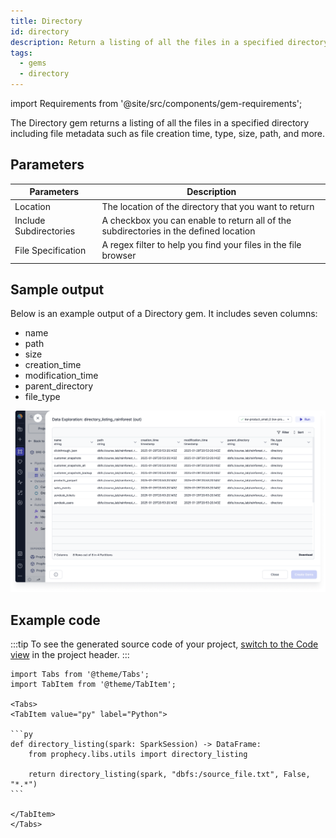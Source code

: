 ```yaml
---
title: Directory
id: directory
description: Return a listing of all the files in a specified directory
tags:
  - gems
  - directory
---
```


import Requirements from '@site/src/components/gem-requirements';

<Requirements
  python_package_name="ProphecySparkBasicsPython"
  python_package_version="0.2.27+"
  scala_package_name=""
  scala_package_version=""
  scala_lib="8.2.1+"
  python_lib="1.9.16+"
  uc_single="14.3+"
  uc_shared="Not Supported"
  livy="Not Supported"
/>

The Directory gem returns a listing of all the files in a specified directory including file metadata such as file creation time, type, size, path, and more.

## Parameters

| Parameters             | Description                                                                           |
| ---------------------- | ------------------------------------------------------------------------------------- |
| Location               | The location of the directory that you want to return                                 |
| Include Subdirectories | A checkbox you can enable to return all of the subdirectories in the defined location |
| File Specification     | A regex filter to help you find your files in the file browser                        |

## Sample output

Below is an example output of a Directory gem. It includes seven columns:

- name
- path
- size
- creation_time
- modification_time
- parent_directory
- file_type

![Directory output](img/directory-output.png)

## Example code

:::tip
To see the generated source code of your project, [switch to the Code view](/getting-started/tutorials/spark-with-databricks#review-the-code) in the project header.
:::

````mdx-code-block
import Tabs from '@theme/Tabs';
import TabItem from '@theme/TabItem';

<Tabs>
<TabItem value="py" label="Python">

```py
def directory_listing(spark: SparkSession) -> DataFrame:
    from prophecy.libs.utils import directory_listing

    return directory_listing(spark, "dbfs:/source_file.txt", False, "*.*")
```

</TabItem>
</Tabs>
````

